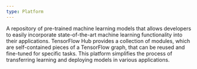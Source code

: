 ```yaml
---
type: Platform
---
```


A repository of pre-trained machine learning models that allows developers to easily incorporate state-of-the-art machine learning functionality into their applications. TensorFlow Hub provides a collection of modules, which are self-contained pieces of a TensorFlow graph, that can be reused and fine-tuned for specific tasks. This platform simplifies the process of transferring learning and deploying models in various applications.